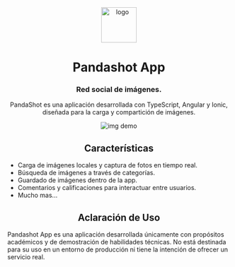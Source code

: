 <div align="center">
  
<img src="https://i.imgur.com/2wAjlkO.png" alt="logo" title="logo" width="80"/>

# Pandashot App

### Red social de imágenes.
PandaShot es una aplicación desarrollada con TypeScript, Angular y Ionic, diseñada para la carga y compartición de imágenes.

<img src="https://cayssa.s-ul.eu/c5uZaF3R" alt="img demo" title="img demo"/>

## Características

<div align="left">

* Carga de imágenes locales y captura de fotos en tiempo real.
* Búsqueda de imágenes a través de categorías.
* Guardado de imágenes dentro de la app.
* Comentarios y calificaciones para interactuar entre usuarios.
* Mucho mas...

</div>

## Aclaración de Uso

<div align="left">
Pandashot App es una aplicación desarrollada únicamente con propósitos académicos y de demostración de habilidades técnicas. No está destinada para su uso en un entorno de producción ni tiene la intención de ofrecer un servicio real.
</div>

</div>
